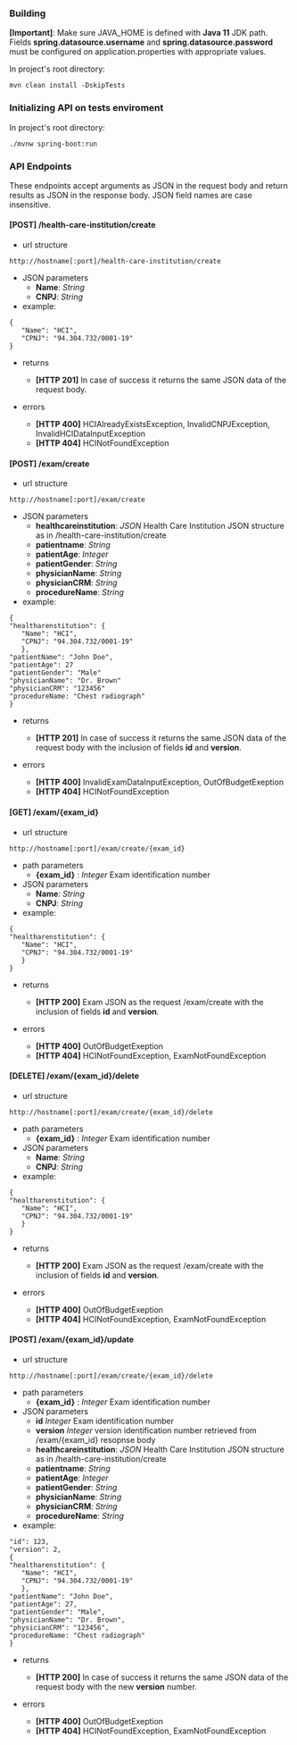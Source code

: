 ### Building

**[Important]**: Make sure JAVA_HOME is defined with **Java 11** JDK path.
Fields **spring.datasource.username** and **spring.datasource.password** must be configured on application.properties
 with appropriate values. 

In project's root directory: 

```
mvn clean install -DskipTests
```
### Initializing API on tests enviroment

In project's root directory: 
```
./mvnw spring-boot:run
```
### API Endpoints

These endpoints accept arguments as JSON in the request body and return results as JSON in the response body. 
JSON field names are case insensitive.


#### [POST] /health-care-institution/create

- url structure
```
http://hostname[:port]/health-care-institution/create
```
- JSON parameters
    - **Name**: *String* 
    - **CNPJ**: *String* 
 - example: 
 ```
{ 
    "Name": "HCI",
    "CPNJ": "94.304.732/0001-19"
}
```
- returns
    - **[HTTP 201]** In case of success it returns the same JSON data of the request body.
    
- errors
    - **[HTTP 400]** HCIAlreadyExistsException, InvalidCNPJException, InvalidHCIDataInputException
    - **[HTTP 404]** HCINotFoundException
    

#### [POST] /exam/create

- url structure
```
http://hostname[:port]/exam/create
```
- JSON parameters
    - **healthcareinstitution**: *JSON* Health Care Institution JSON structure as in /health-care-institution/create
    - **patientname**: *String*
    - **patientAge**: *Integer* 
    - **patientGender**: *String*
    - **physicianName**: *String*
    - **physicianCRM**: *String*
    - **procedureName**: *String*
 - example: 
 ```
{
"healtharenstitution": { 
    "Name": "HCI",
    "CPNJ": "94.304.732/0001-19"
    },
"patientName": "John Doe",
"patientAge": 27
"patientGender": "Male"
"physicianName": "Dr. Brown"
"physicianCRM": "123456"
"procedureName: "Chest radiograph"
}
```
- returns
    - **[HTTP 201]** In case of success it returns the same JSON data of the request body with the inclusion of fields **id** and **version**.
    
- errors
    - **[HTTP 400]** InvalidExamDataInputException, OutOfBudgetExeption
    - **[HTTP 404]** HCINotFoundException
    
#### [GET] /exam/{exam_id}

- url structure
```
http://hostname[:port]/exam/create/{exam_id}
```
- path parameters
    - **{exam_id}** : *Integer* Exam identification number
- JSON parameters
   - **Name**: *String* 
   - **CNPJ**: *String* 
 - example: 
 ```
{
"healtharenstitution": { 
    "Name": "HCI",
    "CPNJ": "94.304.732/0001-19"
    }
}
```
- returns
    - **[HTTP 200]** Exam JSON as the request /exam/create with the inclusion of fields **id** and **version**.
    
- errors
    - **[HTTP 400]** OutOfBudgetExeption
    - **[HTTP 404]** HCINotFoundException, ExamNotFoundException
    
#### [DELETE] /exam/{exam_id}/delete

- url structure
```
http://hostname[:port]/exam/create/{exam_id}/delete
```
- path parameters
    - **{exam_id}** : *Integer* Exam identification number
- JSON parameters
   - **Name**: *String* 
   - **CNPJ**: *String* 
 - example: 
 ```
{
"healtharenstitution": { 
    "Name": "HCI",
    "CPNJ": "94.304.732/0001-19"
    }
}
```
- returns
    - **[HTTP 200]** Exam JSON as the request /exam/create with the inclusion of fields **id** and **version**.
    
- errors
    - **[HTTP 400]** OutOfBudgetExeption
    - **[HTTP 404]** HCINotFoundException, ExamNotFoundException
    
#### [POST] /exam/{exam_id}/update

- url structure
```
http://hostname[:port]/exam/create/{exam_id}/delete
```
- path parameters
    - **{exam_id}** : *Integer* Exam identification number
- JSON parameters
    - **id** *Integer* Exam identification number
    - **version** *Integer* version identification number retrieved from /exam/{exam_id} resopnse body
    - **healthcareinstitution**: *JSON* Health Care Institution JSON structure as in /health-care-institution/create
    - **patientname**: *String*
    - **patientAge**: *Integer* 
    - **patientGender**: *String*
    - **physicianName**: *String*
    - **physicianCRM**: *String*
    - **procedureName**: *String*
 - example: 
 ```
"id": 123,
"version": 2,
{
"healtharenstitution": { 
    "Name": "HCI",
    "CPNJ": "94.304.732/0001-19"
    },
"patientName": "John Doe",
"patientAge": 27,
"patientGender": "Male",
"physicianName": "Dr. Brown",
"physicianCRM": "123456",
"procedureName: "Chest radiograph"
}
```
- returns
    - **[HTTP 200]** In case of success it returns the same JSON data of the request body with the new **version** number.
    
- errors
    - **[HTTP 400]** OutOfBudgetExeption
    - **[HTTP 404]** HCINotFoundException, ExamNotFoundException